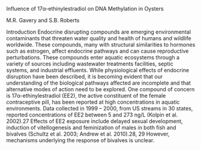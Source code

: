 Influence of 17α-ethinylestradiol on DNA Methylation in Oysters

M.R. Gavery and S.B. Roberts

Introduction 
Endocrine disrupting compounds are emerging environmental contaminants that threaten water quality and health of humans and wildlife worldwide. These compounds, many with structural similarities to hormones such as estrogen, affect endocrine pathways and can cause reproductive perturbations. These compounds enter aquatic ecosystems through a variety of sources including wastewater treatments facilities, septic systems, and industrial effluents.  While physiological effects of endocrine disruption have been described, it is becoming evident that our understanding of the biological pathways affected are incomplete and that alternative modes of action need to be explored.  One compound of concern is 17α-ethinylestradiol (EE2), the active constituent of the female contraceptive pill, has been reported at high concentrations in aquatic environments.  Data collected in 1999 – 2000, from US streams in 30 states, reported concentrations of EE2 between 5 and 273 ng/L (Kolpin et al. 2002).27  Effects of EE2 exposure include delayed sexual development, induction of vitellogenesis and feminization of males in both fish and bivalves (Schultz et al. 2003; Andrew et al. 2010).28, 29  However, mechanisms underlying the response of bivalves is unclear.
 
